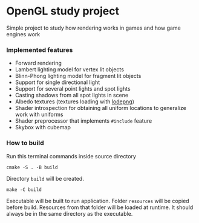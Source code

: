 # OpenGL study project

Simple project to study how rendering works in games and how
game engines work

### Implemented features

* Forward rendering
* Lambert lighting model for vertex lit objects
* Blinn-Phong lighting model for fragment lit objects
* Support for single directional light
* Support for several point lights and spot lights
* Casting shadows from all spot lights in scene
* Albedo textures (textures loading with [lodepng](https://github.com/lvandeve/lodepng))
* Shader introspection for obtaining all uniform locations
to generalize work with uniforms
* Shader preprocessor that implements `#include` feature
* Skybox with cubemap

### How to build

Run this terminal commands inside source directory

`cmake -S . -B build`

Directory `build` will be created.

`make -C build`

Executable will be built to run application. Folder
`resources` will be copied before build.
Resources from that folder will be loaded at runtime.
It should always be in the same directory as the executable.